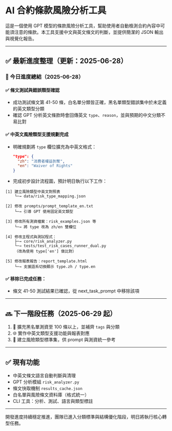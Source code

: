 # AI 合約條款風險分析工具

這是一個使用 GPT 模型的條款風險分析工具，幫助使用者自動檢測合約內容中可能須注意的條款。本工具支援中文與英文條文的判斷，並提供簡潔的 JSON 輸出與視覺化報告。

---

## ✅ 最新進度整理（更新：2025-06-28）

### 📌 今日進度總結（2025-06-28）

#### ✅ 條文測試與錯誤類型確認

* 成功測試條文第 41-50 條，白名單分類皆正確，黑名單類型錯誤集中於未定義的英文類型分類
* 確認 GPT 分析英文條款時會回傳英文 `type`、`reason`，並與預期的中文分類不易比對

#### ✅ 中英文風險類型支援規劃完成

* 明確規劃將 `type` 欄位擴充為中英文格式：

  ```json
  "type": {
    "zh": "消費者權益剝奪",
    "en": "Waiver of Rights"
  }
  ```
* 完成初步設計流程圖，預計明日執行以下工作：

```
[1] 建立風險類型中英文對照表
    └─→ data/risk_type_mapping.json

[2] 修改 prompts/prompt_template_en.txt
    └─→ 引導 GPT 使用固定英文類型

[3] 修改所有測資檔案：risk_examples.json 等
    └─→ 將 type 改為 zh/en 雙欄位

[4] 修改主程式與測試程式：
    ├─→ core/risk_analyzer.py
    └─→ tests/test_risk_cases_runner_dual.py
    （改為使用 type['en'] 做比對）

[5] 修改報表報告：report_template.html
    └─→ 支援語系切換顯示 type.zh / type.en
```

#### ✅ 移除已完成任務：

* 條文 41-50 測試結果已確認，從 next\_task\_prompt 中移除該項

---

## 🔜 下一階段任務（2025-06-29 起）

1. 📁 擴充黑名單測資至 100 條以上，並補齊 `tags` 與分類
2. 🌐 實作中英文類型支援功能與報表對應
3. 🧱 建立風險類型標準集，供 prompt 與測資統一參考

---

## ✅ 現有功能

* 中英文條文語言自動判斷與清理
* GPT 分析模組 `risk_analyzer.py`
* 條文快取機制 `results_cache.json`
* 白名單與風險條文資料庫（格式統一）
* CLI 工具：分析、測試、語言與類型標註

---

開發進度持續穩定推進，團隊已進入分類標準與結構優化階段，明日將執行核心轉型任務。

